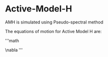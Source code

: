# Active-Model-H
AMH is simulated using Pseudo-spectral method 

The equations of motion for Active Model H are:

'''math

\nabla
'''
